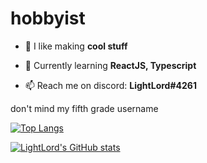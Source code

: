 
# hobbyist

- 🔭 I like making **cool stuff**

- 🌱 Currently learning **ReactJS, Typescript**

- 📫 Reach me on discord: **LightLord#4261**

don't mind my fifth grade username

[![Top Langs](https://github-readme-stats.vercel.app/api/top-langs/?username=LightLordYT)]()

[![LightLord's GitHub stats](https://github-readme-stats.vercel.app/api?username=LightLordYT)]()

